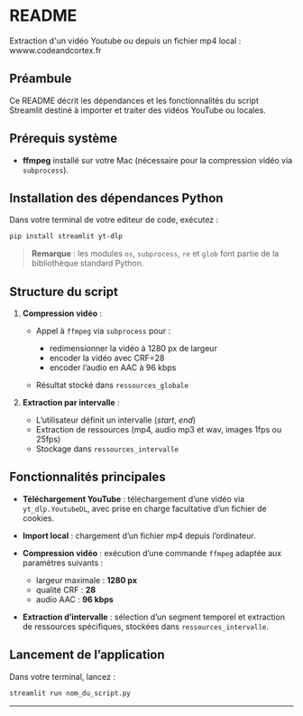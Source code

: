 # README

Extraction d'un vidéo Youtube ou depuis un fichier mp4 local : wwww.codeandcortex.fr


## Préambule

Ce README décrit les dépendances et les fonctionnalités du script Streamlit destiné à importer et traiter des vidéos YouTube ou locales.

## Prérequis système

* **ffmpeg** installé sur votre Mac (nécessaire pour la compression vidéo via `subprocess`).

## Installation des dépendances Python

Dans votre terminal de votre editeur de code, exécutez :

```bash
pip install streamlit yt-dlp
```

> **Remarque** : les modules `os`, `subprocess`, `re` et `glob` font partie de la bibliothèque standard Python.


## Structure du script

1. **Compression vidéo** :

   * Appel à `ffmpeg` via `subprocess` pour :

     * redimensionner la vidéo à 1280 px de largeur
     * encoder la vidéo avec CRF=28
     * encoder l’audio en AAC à 96 kbps
   * Résultat stocké dans `ressources_globale`
     
2. **Extraction par intervalle** :

   * L’utilisateur définit un intervalle (*start*, *end*)
   * Extraction de ressources (mp4, audio mp3 et wav, images 1fps ou 25fps)
   * Stockage dans `ressources_intervalle`

## Fonctionnalités principales

* **Téléchargement YouTube** : téléchargement d’une vidéo via `yt_dlp.YoutubeDL`, avec prise en charge facultative d’un fichier de cookies.
* **Import local** : chargement d’un fichier mp4 depuis l’ordinateur.
* **Compression vidéo** : exécution d’une commande `ffmpeg` adaptée aux paramètres suivants :

  * largeur maximale : **1280 px**
  * qualité CRF : **28**
  * audio AAC : **96 kbps**
* **Extraction d’intervalle** : sélection d’un segment temporel et extraction de ressources spécifiques, stockées dans `ressources_intervalle`.

## Lancement de l’application

Dans votre terminal, lancez :

```bash
streamlit run nom_du_script.py
```

---
